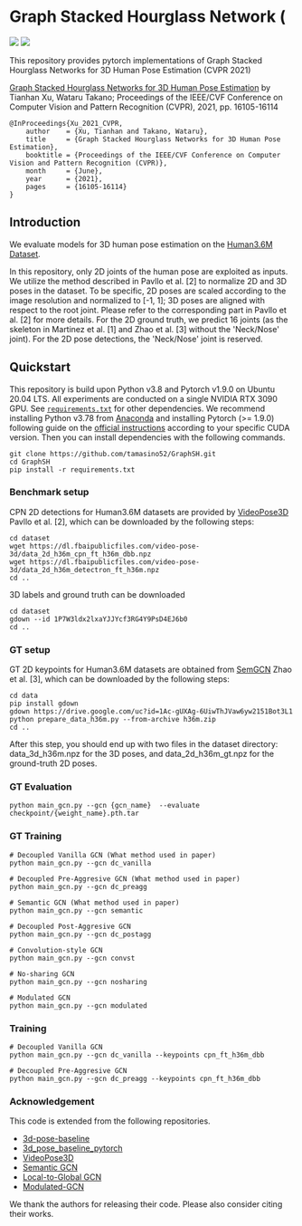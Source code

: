 # Graph Stacked Hourglass Network (
<a href="https://hits.seeyoufarm.com"><img src="https://hits.seeyoufarm.com/api/count/incr/badge.svg?url=https%3A%2F%2Fgithub.com%2Ftamasino52%2FGraphSH&count_bg=%2379C83D&title_bg=%23555555&icon=&icon_color=%23E7E7E7&title=hits&edge_flat=true"/></a>
<img src="https://img.shields.io/badge/PyTorch-EE4C2C?style=flat-square&logo=Pytorch&logoColor=white"/></a>

This repository provides pytorch implementations of Graph Stacked Hourglass Networks for 3D Human Pose Estimation (CVPR 2021)


[Graph Stacked Hourglass Networks for 3D Human Pose Estimation](https://arxiv.org/pdf/2103.16385.pdf) by Tianhan Xu, Wataru Takano; Proceedings of the IEEE/CVF Conference on Computer Vision and Pattern Recognition (CVPR), 2021, pp. 16105-16114

```
@InProceedings{Xu_2021_CVPR,
    author    = {Xu, Tianhan and Takano, Wataru},
    title     = {Graph Stacked Hourglass Networks for 3D Human Pose Estimation},
    booktitle = {Proceedings of the IEEE/CVF Conference on Computer Vision and Pattern Recognition (CVPR)},
    month     = {June},
    year      = {2021},
    pages     = {16105-16114}
}
```

## Introduction

We evaluate models for 3D human pose estimation on the [Human3.6M Dataset](http://vision.imar.ro/human3.6m/).

In this repository, only 2D joints of the human pose are exploited as inputs. We utilize the method described in Pavllo et al. [2] to normalize 2D and 3D poses in the dataset. To be specific, 2D poses are scaled according to the image resolution and normalized to [-1, 1]; 3D poses are aligned with respect to the root joint. Please refer to the corresponding part in Pavllo et al. [2] for more details. For the 2D ground truth, we predict 16 joints (as the skeleton in Martinez et al. [1] and Zhao et al. [3] without the 'Neck/Nose' joint). For the 2D pose detections, the 'Neck/Nose' joint is reserved. 


## Quickstart

This repository is build upon Python v3.8 and Pytorch v1.9.0 on Ubuntu 20.04 LTS. All experiments are conducted on a single NVIDIA RTX 3090 GPU. See [`requirements.txt`](requirements.txt) for other dependencies. We recommend installing Python v3.78 from [Anaconda](https://www.anaconda.com/) and installing Pytorch (>= 1.9.0) following guide on the [official instructions](https://pytorch.org/) according to your specific CUDA version. Then you can install dependencies with the following commands.

```
git clone https://github.com/tamasino52/GraphSH.git
cd GraphSH
pip install -r requirements.txt
```

### Benchmark setup
CPN 2D detections for Human3.6M datasets are provided by [VideoPose3D](https://github.com/facebookresearch/VideoPose3D) Pavllo et al. [2], which can be downloaded by the following steps:

```
cd dataset
wget https://dl.fbaipublicfiles.com/video-pose-3d/data_2d_h36m_cpn_ft_h36m_dbb.npz
wget https://dl.fbaipublicfiles.com/video-pose-3d/data_2d_h36m_detectron_ft_h36m.npz
cd ..
```

3D labels and ground truth can be downloaded
```
cd dataset
gdown --id 1P7W3ldx2lxaYJJYcf3RG4Y9PsD4EJ6b0
cd ..
```

### GT setup 

GT 2D keypoints for Human3.6M datasets are obtained from [SemGCN](https://github.com/garyzhao/SemGCN) Zhao et al. [3], which can be downloaded by the following steps:
```
cd data
pip install gdown
gdown https://drive.google.com/uc?id=1Ac-gUXAg-6UiwThJVaw6yw2151Bot3L1
python prepare_data_h36m.py --from-archive h36m.zip
cd ..
```
After this step, you should end up with two files in the dataset directory: data_3d_h36m.npz for the 3D poses, and data_2d_h36m_gt.npz for the ground-truth 2D poses.

### GT Evaluation 
```
python main_gcn.py --gcn {gcn_name}  --evaluate checkpoint/{weight_name}.pth.tar
```

### GT Training 
```
# Decoupled Vanilla GCN (What method used in paper)
python main_gcn.py --gcn dc_vanilla

# Decoupled Pre-Aggresive GCN (What method used in paper)
python main_gcn.py --gcn dc_preagg

# Semantic GCN (What method used in paper)
python main_gcn.py --gcn semantic

# Decoupled Post-Aggresive GCN
python main_gcn.py --gcn dc_postagg

# Convolution-style GCN
python main_gcn.py --gcn convst

# No-sharing GCN
python main_gcn.py --gcn nosharing

# Modulated GCN
python main_gcn.py --gcn modulated
```

### Training 

```
# Decoupled Vanilla GCN
python main_gcn.py --gcn dc_vanilla --keypoints cpn_ft_h36m_dbb

# Decoupled Pre-Aggresive GCN
python main_gcn.py --gcn dc_preagg --keypoints cpn_ft_h36m_dbb
```

### Acknowledgement
This code is extended from the following repositories.
- [3d-pose-baseline](https://github.com/una-dinosauria/3d-pose-baseline)
- [3d_pose_baseline_pytorch](https://github.com/weigq/3d_pose_baseline_pytorch)
- [VideoPose3D](https://github.com/facebookresearch/VideoPose3D)
- [Semantic GCN](https://github.com/garyzhao/SemGCN)
- [Local-to-Global GCN](https://github.com/vanoracai/Exploiting-Spatial-temporal-Relationships-for-3D-Pose-Estimation-via-Graph-Convolutional-Networks)
- [Modulated-GCN](https://github.com/ZhimingZo/Modulated-GCN)

We thank the authors for releasing their code. Please also consider citing their works.
